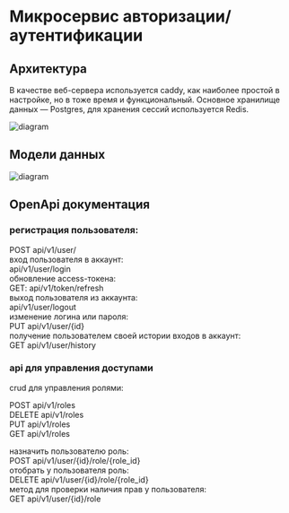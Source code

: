 # Микросервис авторизации/аутентификации

## Архитектура
В качестве веб-сервера используется caddy, как наиболее простой в настройке, но в тоже время и функциональный.
Основное хранилище данных — Postgres, для хранения сессий используется Redis.

![diagram](https://316129.selcdn.ru/public/diagram.png)

## Модели данных
![diagram](https://316129.selcdn.ru/public/models.png)

## OpenApi документация
### регистрация пользователя:  
  POST api/v1/user/  
 вход пользователя в аккаунт:  
  api/v1/user/login  
 обновление access-токена:  
  GET: api/v1/token/refresh  
 выход пользователя из аккаунта:  
  api/v1/user/logout  
 изменение логина или пароля:  
  PUT api/v1/user/{id}  
 получение пользователем своей истории входов в аккаунт:  
  GET api/v1/user/history  
  

### api для управления доступами  
  
 crud для управления ролями:  
  
 POST api/v1/roles  
 DELETE api/v1/roles  
 PUT api/v1/roles  
 GET api/v1/roles  
  
 назначить пользователю роль:  
 POST api/v1/user/{id}/role/{role_id}  
 отобрать у пользователя роль:  
 DELETE api/v1/user/{id}/role/{role_id}  
 метод для проверки наличия прав у пользователя:  
 GET api/v1/user/{id}/role  


